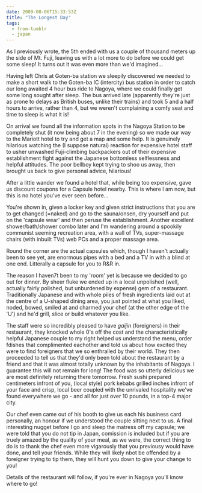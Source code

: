 ```yaml
---
date: 2009-08-06T15:33:53Z
title: "The Longest Day"
tags:
  - from-tumblr
  - japan
---
```


As I previously wrote, the 5th ended with us a couple of thousand meters up the side of Mt. Fuji, leaving us with a lot more to do before we could get some sleep! It turns out it was even more than we'd imagined...

Having left Chris at Goten-ba station we sleepily discovered we needed to make a short walk to the Goten-ba IC (intercity) bus station in order to catch our long awaited 4 hour bus ride to Nagoya, where we could finally get some long sought after sleep. The bus arrived late (apparently they're just as prone to delays as British buses, unlike their trains) and took 5 and a half hours to arrive, rather than 4, but we weren't complaining a comfy seat and time to sleep is what it is!

On arrival we found all the information spots in the Nagoya Station to be completely shut (it now being about 7 in the evening) so we made our way to the Mariott hotel to try and get a map and some help. It is genuinely hilarious watching the (I suppose natural) reaction for expensive hotel staff to usher unwashed Fuji-climbing backpackers out of their expensive establishment fight against the Japanese bottomless selflessness and helpful attitudes. The poor bellboy kept trying to shoo us away, then brought us back to give personal advice, hilarious!

After a little wander we found a hotel that, while being too expensive, gave us discount coupons for a Capsule hotel nearby. This is where I am now, but this is no hotel you've ever seen before...

You're shown in, given a locker key and given strict instructions that you are to get changed (=naked) and go to the sauna/onsen, dry yourself and put on the 'capsule wear' and then peruse the establishment. Another excellent shower/bath/shower combo later and I'm wandering around a spookily communist seeming recreation area, with a wall of TVs, super-massage chairs (with inbuilt TVs) web PCs and a proper massage area.

Round the corner are the actual capsules which, though I haven't actually been to see yet, are enormous pipes with a bed and a TV in with a blind at one end. Litterally a capsule for you to R&R in.

The reason I haven7t been to my 'room' yet is because we decided to go out for dinner. By sheer fluke we ended up in a local unpolished (well, actually fairly polished, but unburdened by expense) gem of a restaurant. Traditionally Japanese and with whole piles of fresh ingredients laid out at the centre of a U-shaped dining area, you just pointed at what you liked, noded, bowed, smiled at and charmed your chef (at the other edge of the 'U') and he'd grill, slice or build whatever you like.

The staff were so incredibly pleased to have _gaijin_ (foreigners) in their restaurant, they knocked whole 0's off the cost and the characteristically helpful Japanese couple to my right helped us understand the menu, order fdishes that complimented eachother and told us about how excited they were to find foreigners that we so enthralled by their world. They then proceeded to tell us that they'd only been told about the restaurant by a friend and that it was almost totally unknown by the inhabitants of Nagoya. I guarantee this will not remain for long! The food was so utterly delicious we are most definitely returning there tomorrow. Fresh sushi prepared centimeters infront of you, (local style) pork kebabs grilled inches infront of your face and crisp, local beer coupled with the unrivaled hospitality we've found everywhere we go - and all for just over 10 pounds, in a top-4 major city.

Our chef even came out of his booth to give us each his business card personally, an honour if we understood the couple sitting next to us. A final interesting nugget before I go and sleep the matress off my capsule; we were told that you do not tip in Japan, comission is included but if you are truely amazed by the quality of your meal, as we were, the correct thing to do is to thank the chef even more vigarously that you previousy would have done, and tell your friends. While they will likely nbot be offended by a foreigner trying to tip them, they will hunt you down to give your change to you!

Details of the restaurant will follow, if you're ever in Nagoya you'll know where to go!
